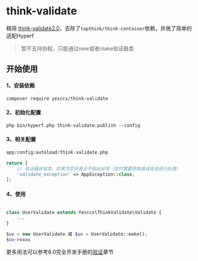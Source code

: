 # think-validate

精简 [think-validate2.0](https://github.com/top-think/think-validate)，去除了`topthink/think-container`依赖，并做了简单的适配Hyperf
> 暂不支持协程，只能通过new或者make验证器类

## 开始使用

#### 1、安装依赖
```shell
composer require yesccx/think-validate
```

#### 2、初始化配置
```shell
php bin/hyperf.php think-validate:publish --config
```

#### 3、相关配置
```php
app/config/autoload/think-validate.php

return [
    // 验证器异常类，如果为空则表示不抛出异常（这时需要获取错误信息进行处理）
    'validate_exception' => AppException::class,
];
```

#### 4、使用
```php

class UserValidate extends Yesccx\ThinkValidate\Validate {
    ...
}

$uv = new UserValidate 或 $uv = UserValidate::make();
$uv->xxxx
```

更多用法可以参考6.0完全开发手册的[验证](https://www.kancloud.cn/manual/thinkphp6_0/1037623)章节